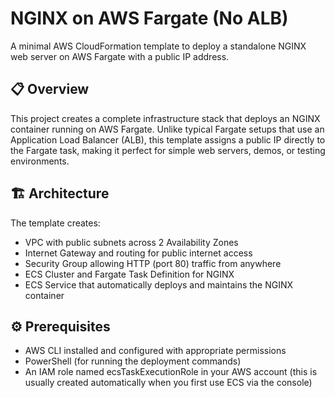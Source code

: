 # NGINX on AWS Fargate (No ALB)
A minimal AWS CloudFormation template to deploy a standalone NGINX web server on AWS Fargate with a public IP address.

## 📋 Overview
This project creates a complete infrastructure stack that deploys an NGINX container running on AWS Fargate. Unlike typical Fargate setups that use an Application Load Balancer (ALB), this template assigns a public IP directly to the Fargate task, making it perfect for simple web servers, demos, or testing environments.

## 🏗️ Architecture
The template creates:

- VPC with public subnets across 2 Availability Zones
- Internet Gateway and routing for public internet access
- Security Group allowing HTTP (port 80) traffic from anywhere
- ECS Cluster and Fargate Task Definition for NGINX
- ECS Service that automatically deploys and maintains the NGINX container

## ⚙️ Prerequisites
 - AWS CLI installed and configured with appropriate permissions
 - PowerShell (for running the deployment commands)
 - An IAM role named ecsTaskExecutionRole in your AWS account (this is usually created automatically when you first use ECS via the console)
